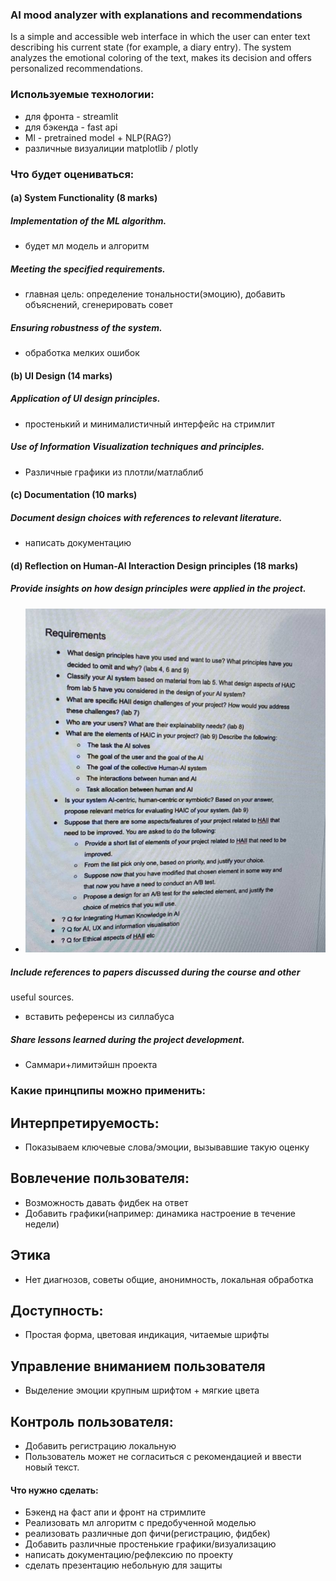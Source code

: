 ### AI mood analyzer with explanations and recommendations
Is a simple and accessible web interface in which the user can enter text describing his current state (for example, a diary entry). The system analyzes the emotional coloring of the text, makes its decision and offers personalized recommendations.

### Используемые технологии:
- для фронта - streamlit
- для бэкенда - fast api
- Ml - pretrained model + NLP(RAG?)
- различные визуалиции matplotlib / plotly

### Что будет оцениваться:
#### (a) System Functionality (8 marks)
##### Implementation of the ML algorithm.
- будет мл модель и алгоритм 
##### Meeting the specified requirements.
- главная цель: определение тональности(эмоцию), добавить объяснений, сгенерировать совет
##### Ensuring robustness of the system.
- обработка мелких ошибок

#### (b) UI Design (14 marks)
##### Application of UI design principles.
- простенький и минималистичный интерфейс на стримлит
##### Use of Information Visualization techniques and principles.
- Различные графики из плотли/матлаблиб

#### (c) Documentation (10 marks)
##### Document design choices with references to relevant literature.
- написать документацию 

#### (d) Reflection on Human-AI Interaction Design principles (18 marks)
##### Provide insights on how design principles were applied in the project.
- ![alt text](image.png)
##### Include references to papers discussed during the course and other
useful sources.
- вставить референсы из силлабуса 
##### Share lessons learned during the project development.
- Саммари+лимитэйшн проекта 

### Какие принцпипы можно применить: 

## Интерпретируемость:
- Показываем ключевые слова/эмоции, вызывавшие такую оценку
## Вовлечение пользователя:
- Возможность давать фидбек на ответ
- Добавить графики(например: динамика настроение в течение недели)
## Этика
- Нет диагнозов, советы общие, анонимность, локальная обработка
## Доступность:	
- Простая форма, цветовая индикация, читаемые шрифты
## Управление вниманием пользователя
- Выделение эмоции крупным шрифтом + мягкие цвета
## Контроль пользователя:
- Добавить регистрацию локальную 
- Пользователь может не согласиться с рекомендацией и ввести новый текст.

#### Что нужно сделать:
- Бэкенд на фаст апи и фронт на стримлите
- Реализовать мл алгоритм с предобученной моделью
- реализовать различные доп фичи(регистрацию, фидбек)
- Добавить различные простенькие графики/визуализацию
- написать документацию/рефлексию по проекту
- сделать презентацию небольную для защиты 

